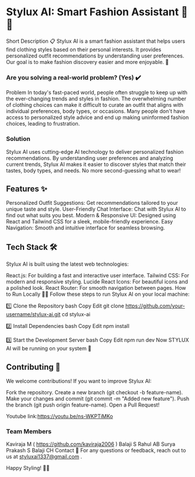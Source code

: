 # Stylux AI: Smart Fashion Assistant 👗✨
Short Description 📋
Stylux AI is a smart fashion assistant that helps users find clothing styles based on their personal interests. It provides personalized outfit recommendations by understanding user preferences. Our goal is to make fashion discovery easier and more enjoyable. 💜

### Are you solving a real-world problem? (Yes) ✔️
Problem In today's fast-paced world, people often struggle to keep up with the ever-changing trends and styles in fashion. The overwhelming number of clothing choices can make it difficult to curate an outfit that aligns with individual preferences, body types, or occasions. Many people don't have access to personalized style advice and end up making uninformed fashion choices, leading to frustration.

### Solution
Stylux AI uses cutting-edge AI technology to deliver personalized fashion recommendations. By understanding user preferences and analyzing current trends, Stylux AI makes it easier to discover styles that match their tastes, body types, and needs. No more second-guessing what to wear!

## Features ✨
Personalized Outfit Suggestions: Get recommendations tailored to your unique taste and style. User-Friendly Chat Interface: Chat with Stylux AI to find out what suits you best. Modern & Responsive UI: Designed using React and Tailwind CSS for a sleek, mobile-friendly experience. Easy Navigation: Smooth and intuitive interface for seamless browsing.

## Tech Stack 🛠️
Stylux AI is built using the latest web technologies:

React.js: For building a fast and interactive user interface. Tailwind CSS: For modern and responsive styling. Lucide React Icons: For beautiful icons and a polished look. React Router: For smooth navigation between pages. How to Run Locally 🏃‍♂️ Follow these steps to run Stylux AI on your local machine:

1️⃣ Clone the Repository
bash Copy Edit git clone https://github.com/your-username/stylux-ai.git cd stylux-ai

2️⃣ Install Dependencies
bash Copy Edit npm install

3️⃣ Start the Development Server
bash Copy Edit npm run dev Now STYLUX AI will be running on your system 🎉

## Contributing 🤝
We welcome contributions! If you want to improve Stylux AI:

Fork the repository.
Create a new branch (git checkout -b feature-name). Make your changes and commit (git commit -m "Added new feature"). Push the branch (git push origin feature-name). Open a Pull Request!

Youtube link:https://youtu.be/ns-WKPTiMKo

### Team Members
Kaviraja M ( https://github.com/kaviraja2006 )
Balaji S
Rahul AB
Surya Prakash S
Balaji CH
Contact 📩 For any questions or feedback, reach out to us at styluxai1337@gmail.com .

Happy Styling! 💃🕺
